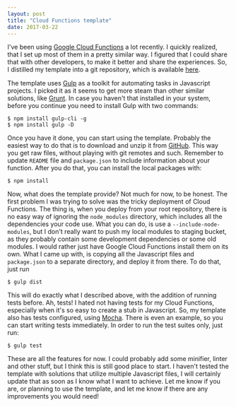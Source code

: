 ```yaml
---
layout: post
title: "Cloud Functions template"
date: 2017-03-22
---
```


I've been using [Google Cloud Functions](https://cloud.google.com/functions/) a lot recently. I quickly realized, that I set up most of them in a pretty similar way. I figured that I could share that with other developers, to make it better and share the experiences. So, I distilled my template into a git repository, which is available [here](https://github.com/mhaligowski/cloud-functions-template).

The template uses [Gulp](http://gulpjs.com/) as a toolkit for automating tasks in Javascript projects. I picked it as it seems to get more steam than other similar solutions, like [Grunt](https://gruntjs.com/). In case you haven't that installed in your system, before you continue you need to install Gulp with two commands:

```
$ npm install gulp-cli -g
$ npm install gulp -D
```

Once you have it done, you can start using the template. Probably the easiest way to do that is to download and unzip it from [GitHub](https://github.com/mhaligowski/cloud-functions-template/archive/master.zip). This way you get raw files, without playing with git remotes and such. Remember to update `README` file and `package.json` to include information about your function. After you do that, you can install the local packages with:

```
$ npm install
```

Now, what does the template provide? Not much for now, to be honest. The first problem I was trying to solve was the tricky deployment of Cloud Functions. The thing is, when you deploy from your root repository, there is no easy way of ignoring the `node_modules` directory, which includes all the dependencies your code use. What you can do, is use a `--include-node-modules`, but I don't really want to push my local modules to staging bucket, as they probably contain some development dependencies or some old modules. I would rather just have Google Cloud Functions install them on its own. What I came up with, is copying all the Javascript files and `package.json` to a separate directory, and deploy it from there. To do that, just run

```
$ gulp dist
```

This will do exactly what I described above, with the addition of running tests before. Ah, tests! I hated not having tests for my Cloud Functions, especially when it's so easy to create a stub in Javascript. So, my template also has tests configured, using [Mocha](https://mochajs.org/). There is even an example, so you can start writing tests immediately. In order to run the test suites only, just run:

```
$ gulp test
```

These are all the features for now. I could probably add some minifier, linter and other stuff, but I think this is still good place to start. I haven't tested the template with solutions that utilize multiple Javascript files, I will certainly update that as soon as I know what I want to achieve. Let me know if you are, or planning to use the template, and let me know if there are any improvements you would need!